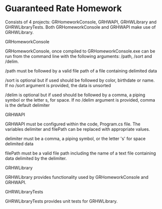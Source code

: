 # Guaranteed Rate Homework

 Consists of 4 projects: GRHomeworkConsole, GRHWAPI, GRHWLibrary and GHRWLibraryTests. Both GRHomeworkConsole and GRHWAPI make use of GRHWLibrary.
 
 GRHomeworkConsole
 
 GRHomeworkConsole, once compiled to GRHomeworkConsole.exe can be run from the command line with the following arguments: /path, /sort and /delim. 
 
 /path must be followed by a valid file path of a file containing delimited data 
 
 /sort is optional but if used should be followed by color, birthdate or name. If no /sort argument is provided, the data is unsorted
 
 /delim is optional but if used should be followed by a comma, a piping symbol or the letter s, for space. If no /delim argument is provided, comma is the default delimiter
 
 GRHWAPI
 
GRHWAPI must be configured within the code, Program.cs file. The variables delimiter
and filePath can be replaced with appropriate values. 

delimiter must be a comma, a piping symbol, or the letter 's' for space delimited data

filePath must be a valid file path including the name of a text file containing data delimited by the delimiter.

GRHWLibrary

GRHWLibrary provides functionality used by GRHomeworkConsole and GRHWAPI. 

GHRWLibraryTests

GHRWLibraryTests provides unit tests for GRHWLibrary.
